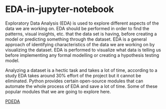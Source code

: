 # EDA-in-jupyter-notebook
Exploratory Data Analysis (EDA) is used to explore different aspects of the data we are working on. EDA should be performed in order to find the patterns, visual insights, etc.
that the data set is having, before creating a model or predicting something through the dataset. EDA is a general approach of identifying characteristics of the data we are working on by visualizing the dataset. EDA is performed to visualize what data is telling us before implementing any formal modelling or creating a hypothesis testing model.

Analyzing a dataset is a hectic task and takes a lot of time, according to a study EDA takes around 30% effort of the project but it cannot be eliminated. Python provides certain open-source modules that can automate the whole process of EDA and save a lot of time. Some of these popular modules that we are going to explore here.

[PDEDA](https://pypi.org/project/PDEDA/)

